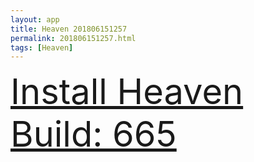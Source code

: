```yaml
---
layout: app
title: Heaven 201806151257
permalink: 201806151257.html
tags: [Heaven]
---
```

<div class="pure-g">
    <div class="pure-u-1-1" style="font-size: 4em">
        <a class="pure-button-primary" href="itms-services://?action=download-manifest&url=https%3A%2F%2Flitsungyisigono.github.io%2FTestScript%2Fmanifests%2F201806151257.plist"><i class="fa fa-download" aria-hidden="true"></i>Install Heaven Build: 665</a>
    </div>
</div>